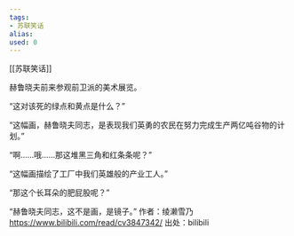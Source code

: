 ```yaml
---
tags: 
- 苏联笑话 
alias:
used: 0
---
```

[[苏联笑话]]


赫鲁晓夫前来参观前卫派的美术展览。

“这对该死的绿点和黄点是什么？”

“这幅画，赫鲁晓夫同志，是表现我们英勇的农民在努力完成生产两亿吨谷物的计划。”

“啊……哦……那这堆黑三角和红条条呢？”

“这幅画描绘了工厂中我们英雄般的产业工人。”

“那这个长耳朵的肥屁股呢？”

“赫鲁晓夫同志，这不是画，是镜子。” 作者：绫濑雪乃 https://www.bilibili.com/read/cv3847342/ 出处：bilibili